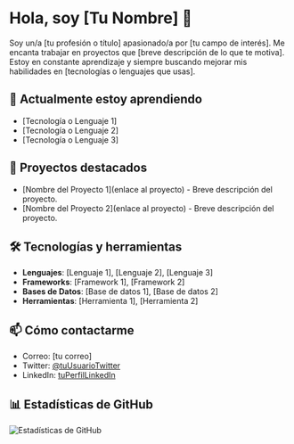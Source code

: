 # Hola, soy [Tu Nombre] 👋

Soy un/a [tu profesión o título] apasionado/a por [tu campo de interés]. Me encanta trabajar en proyectos que [breve descripción de lo que te motiva]. Estoy en constante aprendizaje y siempre buscando mejorar mis habilidades en [tecnologías o lenguajes que usas].

## 🌱 Actualmente estoy aprendiendo

- [Tecnología o Lenguaje 1]
- [Tecnología o Lenguaje 2]
- [Tecnología o Lenguaje 3]

## 🚀 Proyectos destacados

- [Nombre del Proyecto 1](enlace al proyecto) - Breve descripción del proyecto.
- [Nombre del Proyecto 2](enlace al proyecto) - Breve descripción del proyecto.

## 🛠 Tecnologías y herramientas

- **Lenguajes**: [Lenguaje 1], [Lenguaje 2], [Lenguaje 3]
- **Frameworks**: [Framework 1], [Framework 2]
- **Bases de Datos**: [Base de datos 1], [Base de datos 2]
- **Herramientas**: [Herramienta 1], [Herramienta 2]

## 📫 Cómo contactarme

- Correo: [tu correo]
- Twitter: [@tuUsuarioTwitter](https://twitter.com/tuUsuarioTwitter)
- LinkedIn: [tuPerfilLinkedIn](https://linkedin.com/in/tuPerfilLinkedIn)

## 📊 Estadísticas de GitHub

![Estadísticas de GitHub](https://github-readme-stats.vercel.app/api?username=tuUsuarioGitHub&show_icons=true&theme=radical)

